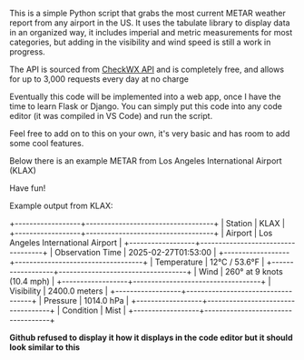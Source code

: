This is a simple Python script that grabs the most current METAR weather report from any airport in the US. It uses the tabulate library to display data in an organized way, it includes imperial and metric measurements for most categories, but adding in the visibility and wind speed is still a work in progress.

The API is sourced from [CheckWX API](https://www.checkwxapi.com/) and is completely free, and allows for up to 3,000 requests every day at no charge

Eventually this code will be implemented into a web app, once I have the time to learn Flask or Django. You can simply put this code into any code editor (it was compiled in VS Code) and run the script.

Feel free to add on to this on your own, it's very basic and has room to add some cool features. 

Below there is an example METAR from Los Angeles International Airport (KLAX)

Have fun!


Example output from KLAX:

+------------------+-----------------------------------+
| Station          | KLAX                              |
+------------------+-----------------------------------+
| Airport          | Los Angeles International Airport |
+------------------+-----------------------------------+
| Observation Time | 2025-02-27T01:53:00               |
+------------------+-----------------------------------+
| Temperature      | 12°C / 53.6°F                     |
+------------------+-----------------------------------+
| Wind             | 260° at 9 knots (10.4 mph)        |
+------------------+-----------------------------------+
| Visibility       | 2400.0 meters                     |
+------------------+-----------------------------------+
| Pressure         | 1014.0 hPa                        |
+------------------+-----------------------------------+
| Condition        | Mist                              |
+------------------+-----------------------------------+



**Github refused to display it how it displays in the code editor but it should look similar to this**
